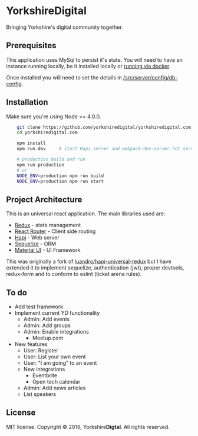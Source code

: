 # Yorkshire**Digital**


Bringing Yorkshire's digital community together.

## Prerequisites

This application uses MySql to persist it's state. You will need to have an instance running locally, be it installed locally or [running via docker](https://hub.docker.com/r/mysql/mysql-server/).

Once installed you will need to set the details in [/src/server/config/db-config](https://github.com/YorkshireDigital/yorkshiredigital.com/blob/master/src/server/config/db_config.js).

## Installation

Make sure you're using Node >= 4.0.0.

```bash
	git clone https://github.com/yorkshiredigital/yorkshiredigital.com.git
	cd yorkshiredigital.com

	npm install
	npm run dev     # start Hapi server and webpack-dev-server hot server

	# production build and run
	npm run production
	# or
	NODE_ENV=production npm run build
	NODE_ENV=production npm run start
```

## Project Architecture

This is an universal react application. The main libraries used are:

 - [Redux](https://github.com/reactjs/redux) - state management
 - [React Router](https://github.com/reactjs/react-router) - Client side routing
 - [Hapi](https://github.com/hapijs/hapi) - Web server
 - [Sequelize](https://github.com/sequelize/sequelize) - ORM
 - [Material UI](https://github.com/callemall/material-ui) - UI Framework

This was originally a fork of  [luandro/hapi-universal-redux](https://github.com/luandro/hapi-universal-redux) but I have extended it to implement sequelize, authentication (jwt), proper devtools, redux-form and to conform to eslint (ticket arena rules).

## To do

 - Add test framework
 - Implement current YD functionality
	- Admin: Add events
	- Admin: Add groups
	- Admin: Enable integrations
		- Meetup.com
 - New features
	- User: Register
	- User: List your own event
	- User: "I am going" to an event
	- New integrations
		- Eventbrite
		- Open tech calendar
	- Admin: Add news articles
	- List speakers

## License

MIT license. Copyright © 2016, Yorkshire**Digtal**. All rights reserved.
